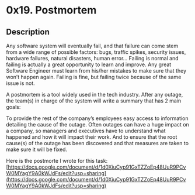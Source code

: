 # 0x19. Postmortem

## Description

Any software system will eventually fail, and that failure can come stem from a wide range of possible factors: bugs, traffic spikes, security issues, hardware failures, natural disasters, human error… Failing is normal and failing is actually a great opportunity to learn and improve. Any great Software Engineer must learn from his/her mistakes to make sure that they won’t happen again. Failing is fine, but failing twice because of the same issue is not.

A postmortem is a tool widely used in the tech industry. After any outage, the team(s) in charge of the system will write a summary that has 2 main goals:

To provide the rest of the company’s employees easy access to information detailing the cause of the outage. Often outages can have a huge impact on a company, so managers and executives have to understand what happened and how it will impact their work.
And to ensure that the root cause(s) of the outage has been discovered and that measures are taken to make sure it will be fixed.

Here is the postmorte I wrote for this task: [https://docs.google.com/document/d/1d0XiuCyp91GxTZZoEp48UuR9PCvW0MYagY9A0kWJdFs/edit?usp=sharing](https://docs.google.com/document/d/1d0XiuCyp91GxTZZoEp48UuR9PCvW0MYagY9A0kWJdFs/edit?usp=sharing)
